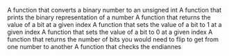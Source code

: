 A function that converts a binary number to an unsigned int
A function that prints the binary representation of a number
A function that returns the value of a bit at a given index
A function that sets the value of a bit to 1 at a given index
A function that sets the value of a bit to 0 at a given index
A function that returns the number of bits you would need to flip to get from one number to another
A function that checks the endiannes
